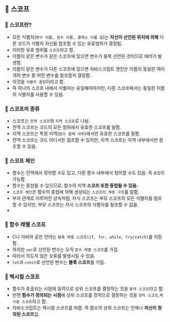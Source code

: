 ## 📌 스코프
### 📌 스코프란?
- 모든 식별자(`변수 이름, 함수 이름, 클래스 이름 등`)는 **자신이 선언된 위치에 의해** 다른 코드가 식별자 자신을 참조할 수 있는 유효범위가 결정됨.
- 이러한 유효 범위를 `스코프`라고 함.
- 이름이 같은 변수가 같은 스코프에 있으면 변수가 중복 선언된 것이므로 에러가 발생함.
- 이름이 같은 변수가 다른 스코프에 있으면 자바스크립트 엔진은 이름이 동일한 여러개의 변수 중 어떤 변수를 참조할지 결정함.
- 이것을 `식별자 결정`이라고 함.
- 즉 하나의 스코프 내에서 식별자는 유일해야하지만, 다른 스코프에서는 동일한 이름의 식별자를 사용할 수 있음.

### 📌 스코프의 종류

- 스코프는 `전역 스코프`와 `지역 스코프`로 나뉨.
- 전역 스코프는 코드의 모든 범위에서 유효한 스코프를 말함.
- 지역 스코프는 특정 지역(`함수 몸체 내부`)에서만 유효한 스코프를 말함.
- 전역 스코프는 코드 어디서든 참조할 수 있지만, 지역 스코프는 지역 내부에서만 참조할 수 있음.

### 📌 스코프 체인

- 함수는 전역에서 정의할 수도 있고, 다른 함수 내부에서 정의할 수도 있음. 즉 `중첩`이 가능함.
- 함수는 중첩될 수 있으므로, 함수의 지역 **스코프 또한 중첩될 수 있음.**
- `스코프 체인`은 함수의 중첩에 의해 생성되는 `스코프의 계층 구조`를 말함.
- 부자 관계로 이루어진 상속처럼, 자식 스코프는 부모 스코프의 모든 식별자를 참조할 수 있지만, 부모 스코프는 자식 스코프의 식별자를 참조할 수 없음.
- 

### 📌 함수 레벨 스코프
- C나 자바와 같은 언어는 `블록 레벨 스코프(if, for, while, try/catch)`를 지원함.
- 하지만 `var`로 선언된 변수는 오직 `함수 레벨 스코프`를 가짐.
- 따라서 의도치 않은 오류를 발생시킬 수 있음.
- `let`과 `const`로 선언된 변수는 **블록 스코프**를 가짐.

### 📌 렉시컬 스코프

- 함수가 호출되는 시점에 동적으로 상위 스코프를 결정하는 것을 `동적 스코프`라고 함.
- 반면 **함수가 정의되는 시점**에 상위 스코프를 정적으로 결정하는 것을 `정적 스코프`,`렉시컬 스코프`라고 함.
- 자바스크립트는 렉시컬 스코프를 따름. 즉 함수의 상위 스코프는 언제나 **자신이 정의된 스코프**임.
